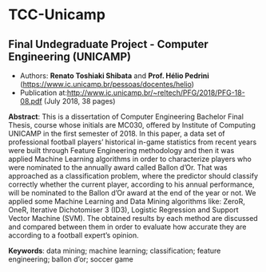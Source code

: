 # TCC-Unicamp
## Final Undegraduate Project - Computer Engineering (UNICAMP)

* Authors:  **Renato Toshiaki Shibata** and **Prof. Hélio Pedrini** (https://www.ic.unicamp.br/pessoas/docentes/helio) 
* Publication at:http://www.ic.unicamp.br/~reltech/PFG/2018/PFG-18-08.pdf  (July 2018, 38 pages)

**Abstract**: This is a dissertation of Computer Engineering Bachelor Final Thesis, course whose initials are MC030, offered by Institute of Computing UNICAMP in the first semester of 2018. In this paper, a data set of professional football players’ historical in-game statistics from recent years were built through Feature Engineering methodology and then it was applied Machine Learning algorithms in order to characterize players who were nominated to the annually award called Ballon d’Or. That was approached as a classification problem, where the predictor should classify correctly whether the current player, according to his annual performance, will be nominated to the Ballon d’Or award at the end of the year or not. We applied some Machine Learning and Data Mining algorithms like: ZeroR, OneR, Iterative Dichotomiser 3 (ID3), Logistic Regression and Support Vector Machine (SVM). The obtained results by each method are discussed and compared between them in order to evaluate how accurate they are according to a football expert’s opinion. 

**Keywords**: data mining; machine learning; classification; feature engineering; ballon d’or;
soccer game
